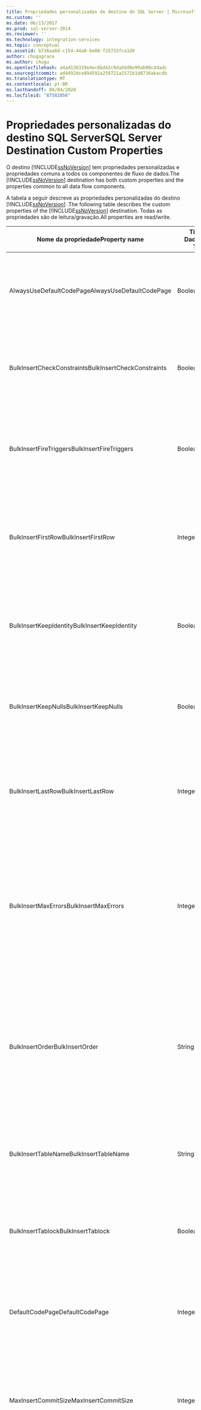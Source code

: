 ```yaml
---
title: Propriedades personalizadas de destino do SQL Server | Microsoft Docs
ms.custom: ''
ms.date: 06/13/2017
ms.prod: sql-server-2014
ms.reviewer: ''
ms.technology: integration-services
ms.topic: conceptual
ms.assetid: b736aa6d-c154-44a0-be08-f25733fca1d9
author: chugugrace
ms.author: chugu
ms.openlocfilehash: a4ad136319e4ec6bd42c9da8dd8e99ab00cddadc
ms.sourcegitcommit: ad4d92dce894592a259721a1571b1d8736abacdb
ms.translationtype: MT
ms.contentlocale: pt-BR
ms.lasthandoff: 08/04/2020
ms.locfileid: "87582056"
---
```

# <a name="sql-server-destination-custom-properties"></a><span data-ttu-id="b9e35-102">Propriedades personalizadas do destino SQL Server</span><span class="sxs-lookup"><span data-stu-id="b9e35-102">SQL Server Destination Custom Properties</span></span>
  <span data-ttu-id="b9e35-103">O destino [!INCLUDE[ssNoVersion](../../includes/ssnoversion-md.md)] tem propriedades personalizadas e propriedades comuns a todos os componentes de fluxo de dados.</span><span class="sxs-lookup"><span data-stu-id="b9e35-103">The [!INCLUDE[ssNoVersion](../../includes/ssnoversion-md.md)] destination has both custom properties and the properties common to all data flow components.</span></span>  
  
 <span data-ttu-id="b9e35-104">A tabela a seguir descreve as propriedades personalizadas do destino [!INCLUDE[ssNoVersion](../../includes/ssnoversion-md.md)] .</span><span class="sxs-lookup"><span data-stu-id="b9e35-104">The following table describes the custom properties of the [!INCLUDE[ssNoVersion](../../includes/ssnoversion-md.md)] destination.</span></span> <span data-ttu-id="b9e35-105">Todas as propriedades são de leitura/gravação.</span><span class="sxs-lookup"><span data-stu-id="b9e35-105">All properties are read/write.</span></span>  
  
|<span data-ttu-id="b9e35-106">Nome da propriedade</span><span class="sxs-lookup"><span data-stu-id="b9e35-106">Property name</span></span>|<span data-ttu-id="b9e35-107">Tipo de Dados</span><span class="sxs-lookup"><span data-stu-id="b9e35-107">Data Type</span></span>|<span data-ttu-id="b9e35-108">Descrição</span><span class="sxs-lookup"><span data-stu-id="b9e35-108">Description</span></span>|  
|-------------------|---------------|-----------------|  
|<span data-ttu-id="b9e35-109">AlwaysUseDefaultCodePage</span><span class="sxs-lookup"><span data-stu-id="b9e35-109">AlwaysUseDefaultCodePage</span></span>|<span data-ttu-id="b9e35-110">Boolean</span><span class="sxs-lookup"><span data-stu-id="b9e35-110">Boolean</span></span>|<span data-ttu-id="b9e35-111">Força o uso do valor da propriedade DefaultCodePage.</span><span class="sxs-lookup"><span data-stu-id="b9e35-111">Forces the use of the DefaultCodePage property value.</span></span> <span data-ttu-id="b9e35-112">O valor padrão dessa propriedade é `False`.</span><span class="sxs-lookup"><span data-stu-id="b9e35-112">The default value of this property is `False`.</span></span>|  
|<span data-ttu-id="b9e35-113">BulkInsertCheckConstraints</span><span class="sxs-lookup"><span data-stu-id="b9e35-113">BulkInsertCheckConstraints</span></span>|<span data-ttu-id="b9e35-114">Boolean</span><span class="sxs-lookup"><span data-stu-id="b9e35-114">Boolean</span></span>|<span data-ttu-id="b9e35-115">Um valor que especifica se a inserção em massa verifica restrições.</span><span class="sxs-lookup"><span data-stu-id="b9e35-115">A value that specifies whether the bulk insert checks constraints.</span></span> <span data-ttu-id="b9e35-116">O valor padrão dessa propriedade é `True`.</span><span class="sxs-lookup"><span data-stu-id="b9e35-116">The default value of this property is `True`.</span></span>|  
|<span data-ttu-id="b9e35-117">BulkInsertFireTriggers</span><span class="sxs-lookup"><span data-stu-id="b9e35-117">BulkInsertFireTriggers</span></span>|<span data-ttu-id="b9e35-118">Boolean</span><span class="sxs-lookup"><span data-stu-id="b9e35-118">Boolean</span></span>|<span data-ttu-id="b9e35-119">Um valor que especifica se a inserção em massa aciona gatilhos em tabelas.</span><span class="sxs-lookup"><span data-stu-id="b9e35-119">A value that specifies whether the bulk insert fires triggers on tables.</span></span> <span data-ttu-id="b9e35-120">O valor padrão dessa propriedade é `False`.</span><span class="sxs-lookup"><span data-stu-id="b9e35-120">The default value of this property is `False`.</span></span>|  
|<span data-ttu-id="b9e35-121">BulkInsertFirstRow</span><span class="sxs-lookup"><span data-stu-id="b9e35-121">BulkInsertFirstRow</span></span>|<span data-ttu-id="b9e35-122">Integer</span><span class="sxs-lookup"><span data-stu-id="b9e35-122">Integer</span></span>|<span data-ttu-id="b9e35-123">Um valor que especifica a primeira linha a ser inserida.</span><span class="sxs-lookup"><span data-stu-id="b9e35-123">A value that specifies the first row to insert.</span></span> <span data-ttu-id="b9e35-124">O valor padrão dessa propriedade é **-1**, que indica que nenhum valor foi atribuído</span><span class="sxs-lookup"><span data-stu-id="b9e35-124">The default value of this property is **-1**, which indicates that no value has been assigned</span></span>|  
|<span data-ttu-id="b9e35-125">BulkInsertKeepIdentity</span><span class="sxs-lookup"><span data-stu-id="b9e35-125">BulkInsertKeepIdentity</span></span>|<span data-ttu-id="b9e35-126">Boolean</span><span class="sxs-lookup"><span data-stu-id="b9e35-126">Boolean</span></span>|<span data-ttu-id="b9e35-127">Um valor que especifica se podem ser inseridos valores em colunas de identidade.</span><span class="sxs-lookup"><span data-stu-id="b9e35-127">A value that specifies whether values can be inserted into identity columns.</span></span> <span data-ttu-id="b9e35-128">O valor padrão dessa propriedade é `False`.</span><span class="sxs-lookup"><span data-stu-id="b9e35-128">The default value of this property is `False`.</span></span>|  
|<span data-ttu-id="b9e35-129">BulkInsertKeepNulls</span><span class="sxs-lookup"><span data-stu-id="b9e35-129">BulkInsertKeepNulls</span></span>|<span data-ttu-id="b9e35-130">Boolean</span><span class="sxs-lookup"><span data-stu-id="b9e35-130">Boolean</span></span>|<span data-ttu-id="b9e35-131">Um valor que especifica se a inserção em massa mantém valores Nulos.</span><span class="sxs-lookup"><span data-stu-id="b9e35-131">A value that specifies whether the bulk insert keeps Null values.</span></span> <span data-ttu-id="b9e35-132">O valor padrão dessa propriedade é `False`.</span><span class="sxs-lookup"><span data-stu-id="b9e35-132">The default value of this property is `False`.</span></span>|  
|<span data-ttu-id="b9e35-133">BulkInsertLastRow</span><span class="sxs-lookup"><span data-stu-id="b9e35-133">BulkInsertLastRow</span></span>|<span data-ttu-id="b9e35-134">Integer</span><span class="sxs-lookup"><span data-stu-id="b9e35-134">Integer</span></span>|<span data-ttu-id="b9e35-135">Um valor que especifica a última linha a ser inserida.</span><span class="sxs-lookup"><span data-stu-id="b9e35-135">A value that specifies the last row to insert.</span></span> <span data-ttu-id="b9e35-136">O valor padrão dessa propriedade é **-1**, que indica que nenhum valor foi atribuído.</span><span class="sxs-lookup"><span data-stu-id="b9e35-136">The default value of this property is **-1**, which indicates that no value has been assigned.</span></span>|  
|<span data-ttu-id="b9e35-137">BulkInsertMaxErrors</span><span class="sxs-lookup"><span data-stu-id="b9e35-137">BulkInsertMaxErrors</span></span>|<span data-ttu-id="b9e35-138">Integer</span><span class="sxs-lookup"><span data-stu-id="b9e35-138">Integer</span></span>|<span data-ttu-id="b9e35-139">Um valor que especifica o número de erros que podem ocorrer antes que a inserção em massa seja interrompida.</span><span class="sxs-lookup"><span data-stu-id="b9e35-139">A value that specifies the number of errors that can occur before the bulk insert stops.</span></span> <span data-ttu-id="b9e35-140">O valor padrão dessa propriedade é **-1**, que indica que nenhum valor foi atribuído.</span><span class="sxs-lookup"><span data-stu-id="b9e35-140">The default value of this property is **-1**, which indicates that no value has been assigned.</span></span>|  
|<span data-ttu-id="b9e35-141">BulkInsertOrder</span><span class="sxs-lookup"><span data-stu-id="b9e35-141">BulkInsertOrder</span></span>|<span data-ttu-id="b9e35-142">String</span><span class="sxs-lookup"><span data-stu-id="b9e35-142">String</span></span>|<span data-ttu-id="b9e35-143">Os nomes das colunas de classificação.</span><span class="sxs-lookup"><span data-stu-id="b9e35-143">The names of the sort columns.</span></span> <span data-ttu-id="b9e35-144">Cada coluna pode ser classificada em ordem crescente ou decrescente.</span><span class="sxs-lookup"><span data-stu-id="b9e35-144">Each column can be sorted in ascending or descending order.</span></span> <span data-ttu-id="b9e35-145">Se forem usadas várias colunas de classificação, os nomes de coluna serão separados por vírgulas.</span><span class="sxs-lookup"><span data-stu-id="b9e35-145">If multiple sort columns are used, the column names are separated by commas.</span></span>|  
|<span data-ttu-id="b9e35-146">BulkInsertTableName</span><span class="sxs-lookup"><span data-stu-id="b9e35-146">BulkInsertTableName</span></span>|<span data-ttu-id="b9e35-147">String</span><span class="sxs-lookup"><span data-stu-id="b9e35-147">String</span></span>|<span data-ttu-id="b9e35-148">A tabela ou exibição do [!INCLUDE[ssNoVersion](../../includes/ssnoversion-md.md)] no banco de dados para o qual os dados são copiados.</span><span class="sxs-lookup"><span data-stu-id="b9e35-148">The [!INCLUDE[ssNoVersion](../../includes/ssnoversion-md.md)] table or view in the database to which the data is copied.</span></span>|  
|<span data-ttu-id="b9e35-149">BulkInsertTablock</span><span class="sxs-lookup"><span data-stu-id="b9e35-149">BulkInsertTablock</span></span>|<span data-ttu-id="b9e35-150">Boolean</span><span class="sxs-lookup"><span data-stu-id="b9e35-150">Boolean</span></span>|<span data-ttu-id="b9e35-151">Um valor que especifica se a tabela é bloqueada durante a inserção em massa.</span><span class="sxs-lookup"><span data-stu-id="b9e35-151">A value that specifies whether the table is locked during the bulk insert.</span></span> <span data-ttu-id="b9e35-152">O valor padrão dessa propriedade é `True`.</span><span class="sxs-lookup"><span data-stu-id="b9e35-152">The default value of this property is `True`.</span></span>|  
|<span data-ttu-id="b9e35-153">DefaultCodePage</span><span class="sxs-lookup"><span data-stu-id="b9e35-153">DefaultCodePage</span></span>|<span data-ttu-id="b9e35-154">Integer</span><span class="sxs-lookup"><span data-stu-id="b9e35-154">Integer</span></span>|<span data-ttu-id="b9e35-155">A página de código a ser usada quando informações de página de código não estão disponíveis na fonte de dados.</span><span class="sxs-lookup"><span data-stu-id="b9e35-155">The code page to use when code page information is not available from the data source.</span></span>|  
|<span data-ttu-id="b9e35-156">MaxInsertCommitSize</span><span class="sxs-lookup"><span data-stu-id="b9e35-156">MaxInsertCommitSize</span></span>|<span data-ttu-id="b9e35-157">Integer</span><span class="sxs-lookup"><span data-stu-id="b9e35-157">Integer</span></span>|<span data-ttu-id="b9e35-158">Um valor que especifica o número máximo de linhas a serem inseridas em um lote.</span><span class="sxs-lookup"><span data-stu-id="b9e35-158">A value that specifies the maximum number of rows to insert in a batch.</span></span> <span data-ttu-id="b9e35-159">Quando o valor é zero, todas as linhas são inseridas em um único lote.</span><span class="sxs-lookup"><span data-stu-id="b9e35-159">When the value is zero, all rows are inserted in a single batch.</span></span>|  
|<span data-ttu-id="b9e35-160">Tempo limite</span><span class="sxs-lookup"><span data-stu-id="b9e35-160">Timeout</span></span>|<span data-ttu-id="b9e35-161">Integer</span><span class="sxs-lookup"><span data-stu-id="b9e35-161">Integer</span></span>|<span data-ttu-id="b9e35-162">Um valor que especifica a duração em segundos da espera do destino [!INCLUDE[ssNoVersion](../../includes/ssnoversion-md.md)] até a conclusão, se não houver dados disponíveis para inserção.</span><span class="sxs-lookup"><span data-stu-id="b9e35-162">A value that specifies the number of seconds the [!INCLUDE[ssNoVersion](../../includes/ssnoversion-md.md)] destination waits before termination if there is no data available for insertion.</span></span> <span data-ttu-id="b9e35-163">O valor 0 significa que não há tempo limite para o destino [!INCLUDE[ssNoVersion](../../includes/ssnoversion-md.md)] . O valor padrão dessa propriedade é 30.</span><span class="sxs-lookup"><span data-stu-id="b9e35-163">A value of 0 means that the [!INCLUDE[ssNoVersion](../../includes/ssnoversion-md.md)] destination will not time out. The default value of this property is 30.</span></span>|  
  
 <span data-ttu-id="b9e35-164">A entrada e as colunas de entrada do destino [!INCLUDE[ssNoVersion](../../includes/ssnoversion-md.md)] não têm nenhuma propriedade personalizada.</span><span class="sxs-lookup"><span data-stu-id="b9e35-164">The input and the input columns of the [!INCLUDE[ssNoVersion](../../includes/ssnoversion-md.md)] destination have no custom properties.</span></span>  
  
 <span data-ttu-id="b9e35-165">Para obter mais informações, consulte [Destino do SQL Server](sql-server-destination.md).</span><span class="sxs-lookup"><span data-stu-id="b9e35-165">For more information, see [SQL Server Destination](sql-server-destination.md).</span></span>  
  
## <a name="see-also"></a><span data-ttu-id="b9e35-166">Consulte Também</span><span class="sxs-lookup"><span data-stu-id="b9e35-166">See Also</span></span>  
 [<span data-ttu-id="b9e35-167">Propriedades comuns</span><span class="sxs-lookup"><span data-stu-id="b9e35-167">Common Properties</span></span>](../common-properties.md)  
  
  
